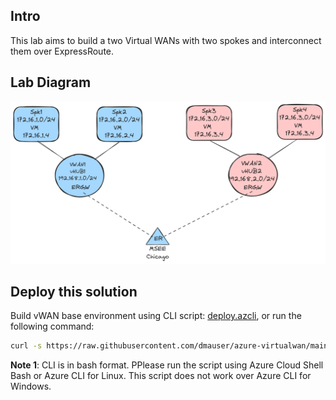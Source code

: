 ## Intro

This lab aims to build a two Virtual WANs with two spokes and interconnect them over ExpressRoute.

## Lab Diagram

![](./diagram.png)

## Deploy this solution

Build vWAN base environment using CLI script: [deploy.azcli](./deploy.azcli), or run the following command:

```bash
curl -s https://raw.githubusercontent.com/dmauser/azure-virtualwan/main/two-vwans/deploy.azcli | bash
```

**Note 1**: CLI is in bash format. PPlease run the script using Azure Cloud Shell Bash or Azure CLI for Linux. This script does not work over Azure CLI for Windows.